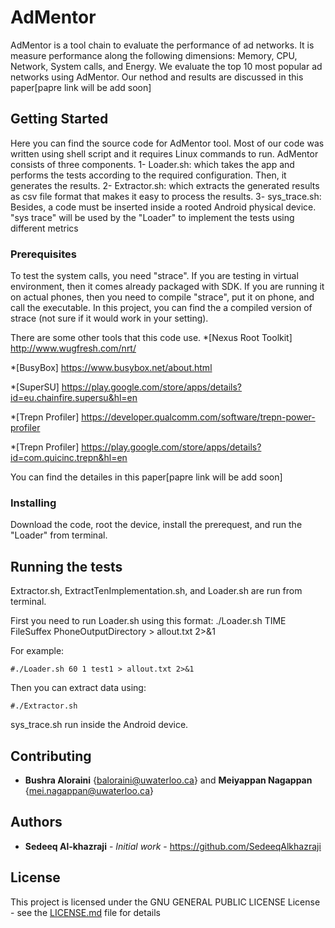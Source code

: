 # AdMentor
AdMentor is a tool chain to evaluate the performance of ad networks. It is measure performance along the following dimensions: Memory, CPU, Network, System calls, and Energy. 
We evaluate the top 10 most popular ad networks using AdMentor. Our nethod and results are discussed in this paper[papre link will be add soon]

## Getting Started
Here you can find the source code for AdMentor tool. Most of our code was written using shell script and it requires Linux commands to run. AdMentor consists of three components. 
1- Loader.sh: which takes the app and performs the tests according to the required configuration. Then, it generates the
results. 
2- Extractor.sh: which extracts the generated results as csv file format that makes it easy to process the results. 
3- sys_trace.sh: Besides, a code must be inserted inside a rooted Android physical device. "sys trace" will be used by
the "Loader" to implement the tests using different metrics

### Prerequisites

To test the system calls, you need "strace". If you are testing in virtual environment, then it comes already packaged with SDK. If you are running it on actual phones, then you need to compile "strace", put it on phone, and call the executable. In this project, you can find the a compiled version of strace (not sure if it would work in your setting).

There are some other tools that this code use. 
*[Nexus Root Toolkit] http://www.wugfresh.com/nrt/

*[BusyBox] https://www.busybox.net/about.html

*[SuperSU] https://play.google.com/store/apps/details?id=eu.chainfire.supersu&hl=en

*[Trepn Profiler] https://developer.qualcomm.com/software/trepn-power-profiler

*[Trepn Profiler] https://play.google.com/store/apps/details?id=com.quicinc.trepn&hl=en

You can find the detailes in this paper[papre link will be add soon]

### Installing

Download the code, root the device, install the prerequest, and run the "Loader" from terminal.

## Running the tests

Extractor.sh, ExtractTenImplementation.sh, and Loader.sh are run from terminal. 

First you need to run Loader.sh using this format: ./Loader.sh TIME FileSuffex PhoneOutputDirectory > allout.txt 2>&1

For example:
```
#./Loader.sh 60 1 test1 > allout.txt 2>&1
```

Then you can extract data using:

```
#./Extractor.sh
```

sys_trace.sh run inside the Android device.

## Contributing
* **Bushra Aloraini** {baloraini@uwaterloo.ca} and  **Meiyappan Nagappan** {mei.nagappan@uwaterloo.ca}

## Authors

* **Sedeeq Al-khazraji** - *Initial work* -
https://github.com/SedeeqAlkhazraji

## License
This project is licensed under the  GNU GENERAL PUBLIC LICENSE License - see the [LICENSE.md](LICENSE.md) file for details

